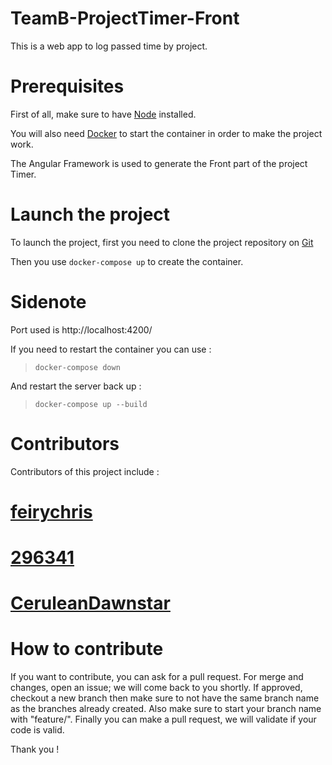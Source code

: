 # TeamB-ProjectTimer-Front

This is a web app to log passed time by project.

# Prerequisites

First of all, make sure to have [Node](https://nodejs.org/en/) installed.

You will also need [Docker](https://www.docker.com/) to start the container in order to make the project work.

The Angular Framework is used to generate the Front part of the project Timer.

# Launch the project

To launch the project, first you need to clone the project repository on [Git](https://github.com/CeruleanDawnstar/TeamB-ProjectTimer-Front)

Then you use `docker-compose up` to create the container.


# Sidenote

Port used is http://localhost:4200/

If you need to restart the container you can use :

> `docker-compose down`

And restart the server back up :

> `docker-compose up --build`


# Contributors
Contributors of this project include :
# [feirychris](https://github.com/feirychris)
# [296341](https://github.com/296341)
# [CeruleanDawnstar](https://github.com/CeruleanDawnstar)


# How to contribute
If you want to contribute, you can ask for a pull request. For merge and changes, open an issue; we will come back to you shortly. If approved, checkout a new branch then make sure to not have the same branch name as the branches already created. Also make sure to start your branch name with "feature/". Finally you can make a pull request, we will validate if your code is valid.

Thank you !
